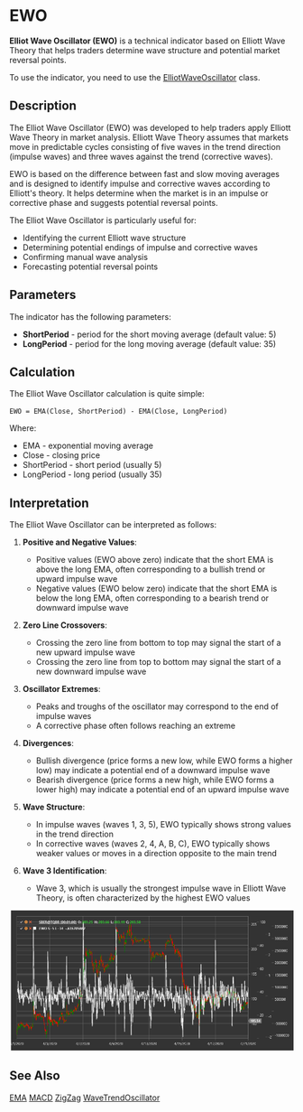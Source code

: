 # EWO

**Elliot Wave Oscillator (EWO)** is a technical indicator based on Elliott Wave Theory that helps traders determine wave structure and potential market reversal points.

To use the indicator, you need to use the [ElliotWaveOscillator](xref:StockSharp.Algo.Indicators.ElliotWaveOscillator) class.

## Description

The Elliot Wave Oscillator (EWO) was developed to help traders apply Elliott Wave Theory in market analysis. Elliott Wave Theory assumes that markets move in predictable cycles consisting of five waves in the trend direction (impulse waves) and three waves against the trend (corrective waves).

EWO is based on the difference between fast and slow moving averages and is designed to identify impulse and corrective waves according to Elliott's theory. It helps determine when the market is in an impulse or corrective phase and suggests potential reversal points.

The Elliot Wave Oscillator is particularly useful for:
- Identifying the current Elliott wave structure
- Determining potential endings of impulse and corrective waves
- Confirming manual wave analysis
- Forecasting potential reversal points

## Parameters

The indicator has the following parameters:
- **ShortPeriod** - period for the short moving average (default value: 5)
- **LongPeriod** - period for the long moving average (default value: 35)

## Calculation

The Elliot Wave Oscillator calculation is quite simple:

```
EWO = EMA(Close, ShortPeriod) - EMA(Close, LongPeriod)
```

Where:
- EMA - exponential moving average
- Close - closing price
- ShortPeriod - short period (usually 5)
- LongPeriod - long period (usually 35)

## Interpretation

The Elliot Wave Oscillator can be interpreted as follows:

1. **Positive and Negative Values**:
   - Positive values (EWO above zero) indicate that the short EMA is above the long EMA, often corresponding to a bullish trend or upward impulse wave
   - Negative values (EWO below zero) indicate that the short EMA is below the long EMA, often corresponding to a bearish trend or downward impulse wave

2. **Zero Line Crossovers**:
   - Crossing the zero line from bottom to top may signal the start of a new upward impulse wave
   - Crossing the zero line from top to bottom may signal the start of a new downward impulse wave

3. **Oscillator Extremes**:
   - Peaks and troughs of the oscillator may correspond to the end of impulse waves
   - A corrective phase often follows reaching an extreme

4. **Divergences**:
   - Bullish divergence (price forms a new low, while EWO forms a higher low) may indicate a potential end of a downward impulse wave
   - Bearish divergence (price forms a new high, while EWO forms a lower high) may indicate a potential end of an upward impulse wave

5. **Wave Structure**:
   - In impulse waves (waves 1, 3, 5), EWO typically shows strong values in the trend direction
   - In corrective waves (waves 2, 4, A, B, C), EWO typically shows weaker values or moves in a direction opposite to the main trend

6. **Wave 3 Identification**:
   - Wave 3, which is usually the strongest impulse wave in Elliott Wave Theory, is often characterized by the highest EWO values

![indicator_elliot_wave_oscillator](../../../../images/indicator_elliot_wave_oscillator.png)

## See Also

[EMA](ema.md)
[MACD](macd.md)
[ZigZag](zigzag.md)
[WaveTrendOscillator](wave_trend_oscillator.md)